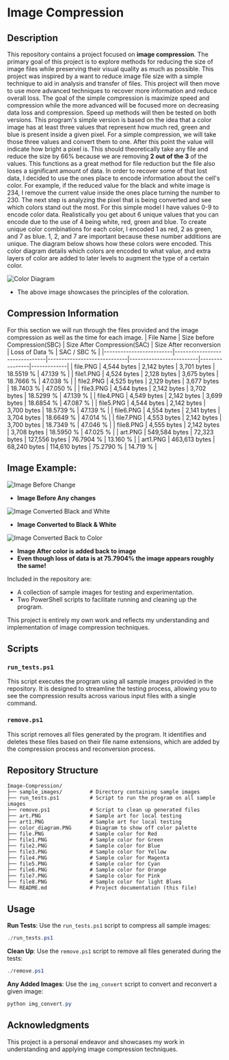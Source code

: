 # Image Compression

## Description
This repository contains a project focused on **image compression**. The primary goal of this project is to explore methods for reducing the size of image files while preserving their visual quality as much as possible.
This project was inspired by a want to reduce image file size with a simple technique to aid in analysis and transfer of files. This project will then move to use more advanced techniques to recover more information and reduce overall loss. 
The goal of the simple compression is maximize speed and compression while the more advanced will be focused more on decreasing data loss and compression. Speed up methods will then be tested on both versions.
This program's simple version is based on the idea that a color image has at least three values that represent how much red, green and blue
is present inside a given pixel. For a simple compression, we will take those three values and convert them to one. After this point the value will indicate how bright a pixel is. This should theoretically take any file and reduce the size by 66% because we are removing **2 out of the 3** of the values. This functions as a great method for file reduction but the file also loses a significant amount of data.
In order to recover some of that lost data, I decided to use the ones place to encode information about the cell's color. For example, if the reduced value for the black and white image is 234, I remove the current value inside the ones place turning the number to 230. The next step is analyzing the pixel that is being converted and see which colors stand out the most. For this simple model I have values 0-9 to encode color data. Realistically you get about 6 unique values that you can encode due to the use of 4 being white, red, green and blue.
To create unique color combinations for each color, I encoded 1 as red, 2 as green, and 7 as blue. 1, 2, and 7 are important because these number additions are unique. The diagram below shows how these colors were encoded. This color diagram details which colors are encoded to what value, and extra layers of color are added to later levels to augment the type of a certain color.

![Color Diagram](./color_diagram.png)
 - The above image showcases the principles of the coloration.

## Compression Information
For this section we will run through the files provided and the image compression as well as the time for each image.
| File Name               | Size before Compression(SBC)  | Size After Compression(SAC) | Size After reconversion | Loss of Data % | SAC / SBC % |
|-------------------------|-------------------------------|-----------------------------|-------------------------|----------------|-------------|
| file.PNG                |      4,544 bytes              |       2,142 bytes           |       3,701 bytes       |    18.5519 %   |   47.139 %  |
| file1.PNG               |      4,524 bytes              |       2,128 bytes           |       3,675 bytes       |    18.7666 %   |   47.038 %  |
| file2.PNG               |      4,525 bytes              |       2,129 bytes           |       3,677 bytes       |    18.7403 %   |   47.050 %  |
| file3.PNG               |      4,544 bytes              |       2,142 bytes           |       3,702 bytes       |    18.5299 %   |   47.139 %  |
| file4.PNG               |      4,549 bytes              |       2,142 bytes           |       3,699 bytes       |    18.6854 %   |   47.087 %  |
| file5.PNG               |      4,544 bytes              |       2,142 bytes           |       3,700 bytes       |    18.5739 %   |   47.139 %  |
| file6.PNG               |      4,554 bytes              |       2,141 bytes           |       3,704 bytes       |    18.6649 %   |   47.014 %  |
| file7.PNG               |      4,553 bytes              |       2,142 bytes           |       3,700 bytes       |    18.7349 %   |   47.046 %  |
| file8.PNG               |      4,555 bytes              |       2,142 bytes           |       3,708 bytes       |    18.5950 %   |   47.025 %  |
| art.PNG                 |      549,584 bytes            |       72,323 bytes          |       127,556 bytes     |    76.7904 %   |   13.160 %  |
| art1.PNG                |      463,613 bytes            |       68,240 bytes          |       114,610 bytes     |    75.2790 %   |   14.719 %  |

## Image Example:

![Image Before Change](./art.PNG)
 - **Image Before Any changes**

![Image Converted Black and White](./art_converted.PNG)
 - **Image Converted to Black & White**

![Image Converted Back to Color](./art_reconverted_weighted.PNG)
 - **Image After color is added back to image**
 - **Even though loss of data is at 75.7904% the image appears roughly the same!**

Included in the repository are:
- A collection of sample images for testing and experimentation.
- Two PowerShell scripts to facilitate running and cleaning up the program.

This project is entirely my own work and reflects my understanding and implementation of image compression techniques.

## Scripts

### `run_tests.ps1`
This script executes the program using all sample images provided in the repository. It is designed to streamline the testing process, allowing you to see the compression results across various input files with a single command.

### `remove.ps1`
This script removes all files generated by the program. It identifies and deletes these files based on their file name extensions, which are added by the compression process and reconversion process.

## Repository Structure
```
Image-Compression/
├── sample_images/         # Directory containing sample images
├── run_tests.ps1          # Script to run the program on all sample images
├── remove.ps1             # Script to clean up generated files
├── art.PNG                # Sample art for local testing
├── art1.PNG               # Sample art for local testing
├── color_diagram.PNG      # Diagram to show off color palette
├── file.PNG               # Sample color for Red
├── file1.PNG              # Sample color for Green
├── file2.PNG              # Sample color for Blue
├── file3.PNG              # Sample color for Yellow
├── file4.PNG              # Sample color for Magenta
├── file5.PNG              # Sample color for Cyan
├── file6.PNG              # Sample color for Orange
├── file7.PNG              # Sample color for Pink
├── file8.PNG              # Sample color for light Blues
└── README.md              # Project documentation (this file)

```

## Usage

**Run Tests**:
   Use the `run_tests.ps1` script to compress all sample images:
   ```powershell
   ./run_tests.ps1
   ```

**Clean Up**:
   Use the `remove.ps1` script to remove all files generated during the tests:
   ```powershell
   ./remove.ps1
   ```
**Any Added Images**:
   Use the `img_convert` script to convert and reconvert a given image:
   ```powershell
   python img_convert.py
   ```

## Acknowledgments
This project is a personal endeavor and showcases my work in understanding and applying image compression techniques.

